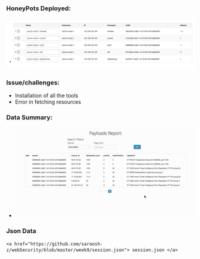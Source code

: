 ### HoneyPots Deployed: 

![HoneyPods](https://github.com/saroosh-z/webSecurity/blob/master/week9/gifts/honeypot.png)


### Issue/challenges:

- Installation of all the tools 
- Error in fetching resources

### Data Summary:
- ![HoneyPods](https://github.com/saroosh-z/webSecurity/blob/master/week9/gifts/collected_data.gif)

### Json Data
    <a href="https://github.com/saroosh-z/webSecurity/blob/master/week9/session.json"> session.json </a>
